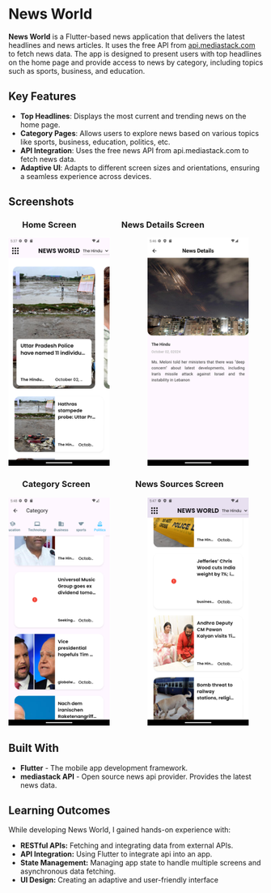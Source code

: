 # News World

**News World** is a Flutter-based news application that delivers the latest headlines and news articles. It uses the free API from [api.mediastack.com](https://mediastack.com/) to fetch news data. The app is designed to present users with top headlines on the home page and provide access to news by category, including topics such as sports, business, and education.

## Key Features

- **Top Headlines**: Displays the most current and trending news on the home page.
- **Category Pages**: Allows users to explore news based on various topics like sports, business, education, politics, etc.
- **API Integration**: Uses the free news API from api.mediastack.com to fetch news data.
- **Adaptive UI**: Adapts to different screen sizes and orientations, ensuring a seamless experience across devices.

## Screenshots

### &nbsp;&nbsp;&nbsp;&nbsp;&nbsp;&nbsp;&nbsp;Home Screen                                             &nbsp;&nbsp;&nbsp;&nbsp;&nbsp;&nbsp;&nbsp;&nbsp; &nbsp;&nbsp;&nbsp;&nbsp;&nbsp;&nbsp;&nbsp;&nbsp;&nbsp;&nbsp;&nbsp;&nbsp; News Details Screen 
<img src="https://github.com/Abhay-Prabhu/news_world/blob/master/home.png" alt="Home Screen" width="200" height = "450"/>    &nbsp;&nbsp;&nbsp;&nbsp;&nbsp;&nbsp;&nbsp;&nbsp;&nbsp;&nbsp;&nbsp;&nbsp;&nbsp;&nbsp;&nbsp;&nbsp;&nbsp;&nbsp;<img src="https://github.com/Abhay-Prabhu/news_world/blob/master/news_detail.png" alt="News Detail Screen" width="200" height = "450"/>


### &nbsp;&nbsp;&nbsp;&nbsp;&nbsp;&nbsp;&nbsp;Category Screen                                             &nbsp;&nbsp;&nbsp;&nbsp;&nbsp;&nbsp;&nbsp;&nbsp; &nbsp;&nbsp;&nbsp;&nbsp;&nbsp;&nbsp;&nbsp;&nbsp;&nbsp;&nbsp;&nbsp;&nbsp; News Sources Screen 
<img src="https://github.com/Abhay-Prabhu/news_world/blob/master/category.png" alt="Category Screen" width="200" height = "450"/>    &nbsp;&nbsp;&nbsp;&nbsp;&nbsp;&nbsp;&nbsp;&nbsp;&nbsp;&nbsp;&nbsp;&nbsp;&nbsp;&nbsp;&nbsp;&nbsp;&nbsp;&nbsp;<img src="https://github.com/Abhay-Prabhu/news_world/blob/master/sources.png" alt="News Sources Screen" width="200" height = "450"/>

## Built With
- **Flutter** - The mobile app development framework.
- **mediastack API** - Open source news api provider. Provides the latest news data.

## Learning Outcomes
While developing News World, I gained hands-on experience with:

- **RESTful APIs:** Fetching and integrating data from external APIs.
- **API Integration:** Using Flutter to integrate api into an app.
- **State Management:** Managing app state to handle multiple screens and asynchronous data fetching.
- **UI Design:** Creating an adaptive and user-friendly interface

